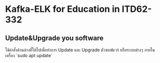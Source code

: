 # Kafka-ELK for Education in ITD62-332
## Update&Upgrade you software 
ใช้คำสั่งด้านล่างที่ให้ไปเพื่อทำการ Update และ Upgrade ตัวซอฟแวร์ หรือระบบต่างๆ ภายในเครื่อง
\`sudo apt update\`
